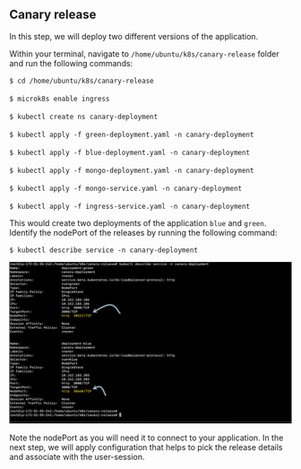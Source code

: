 ## Canary release
In this step, we will deploy two different versions of the application.

Within your terminal, navigate to `/home/ubuntu/k8s/canary-release` folder and run the following commands:
```
$ cd /home/ubuntu/k8s/canary-release

$ microk8s enable ingress

$ kubectl create ns canary-deployment

$ kubectl apply -f green-deployment.yaml -n canary-deployment

$ kubectl apply -f blue-deployment.yaml -n canary-deployment

$ kubectl apply -f mongo-deployment.yaml -n canary-deployment

$ kubectl apply -f mongo-service.yaml -n canary-deployment

$ kubectl apply -f ingress-service.yaml -n canary-deployment

```

This would create two deployments of the application `blue` and `green`. Identify the nodePort of the releases by running the following command:
```
$ kubectl describe service -n canary-deployment
```
![image](../../../assets/images/canary-release.png)

Note the nodePort as you will need it to connect to your application. In the next step, we will apply configuration that helps to pick the release details and associate with the user-session.

